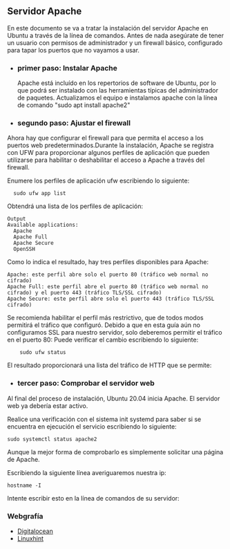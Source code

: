 ## Servidor Apache
En este documento se va a tratar la instalación del servidor Apache en Ubuntu a través de la línea de comandos. Antes de nada asegúrate de tener un usuario con permisos de administrador y un firewall básico, configurado para tapar los puertos que no vayamos a usar.
- ### primer paso: Instalar Apache

  Apache está incluído en los repertorios de software de Ubuntu, por lo que podrá ser instalado con las herramientas típicas del administrador de paquetes. Actualizamos el equipo e instalamos apache con la línea de comando "sudo apt install apache2"
  
 - ### segundo paso: Ajustar el firewall
  
  Ahora hay que configurar el firewall para que permita el acceso a los puertos web predeterminados.Durante la instalación, Apache se registra con UFW para proporcionar algunos perfiles de aplicación que pueden utilizarse para habilitar o deshabilitar el acceso a Apache a través del firewall.
  
  Enumere los perfiles de aplicación ufw escribiendo lo siguiente:
```
  sudo ufw app list
```
  Obtendrá una lista de los perfiles de aplicación:
```
Output
Available applications:
  Apache
  Apache Full
  Apache Secure
  OpenSSH  
```
Como lo indica el resultado, hay tres perfiles disponibles para Apache:

    Apache: este perfil abre solo el puerto 80 (tráfico web normal no cifrado)
    Apache Full: este perfil abre el puerto 80 (tráfico web normal no cifrado) y el puerto 443 (tráfico TLS/SSL cifrado)
    Apache Secure: este perfil abre solo el puerto 443 (tráfico TLS/SSL cifrado)

Se recomienda habilitar el perfil más restrictivo, que de todos modos permitirá el tráfico que configuró. Debido a que en esta guía aún no configuramos SSL para nuestro servidor, solo deberemos permitir el tráfico en el puerto 80:
Puede verificar el cambio escribiendo lo siguiente:
```
    sudo ufw status
```
El resultado proporcionará una lista del tráfico de HTTP que se permite:

- ### tercer paso: Comprobar el servidor web

Al final del proceso de instalación, Ubuntu 20.04 inicia Apache. El servidor web ya debería estar activo.

Realice una verificación con el sistema init systemd para saber si se encuentra en ejecución el servicio escribiendo lo siguiente:
```
sudo systemctl status apache2
```
Aunque la mejor forma de comprobarlo es simplemente solicitar una página de Apache.

Escribiendo la siguiente línea averiguaremos nuestra ip:
```
hostname -I
```

Intente escribir esto en la línea de comandos de su servidor:

### Webgrafía

- [Digitalocean](https://www.digitalocean.com/community/tutorials/how-to-install-the-apache-web-server-on-ubuntu-20-04-es#registros-del-servidor )
- [Linuxhint](https://linuxhint.com/install_apache_tomcat_server_ubuntu/)
